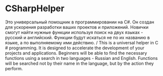 # CSharpHelper
Это универсальный помощник в программировании на С#. Он создан для ускорения разработки ваших проектов и приложений. Новички смогут найти нужные функции используя поиск на двух языках - русский и английский. Функции будут искаться не по их названию в языке, а по выполняемому ими действию.  /  This is a universal helper in C # programming. It is designed to accelerate the development of your projects and applications. Beginners will be able to find the necessary functions using a search in two languages - Russian and English. Functions will be searched not by their name in the language, but by the action they perform.
